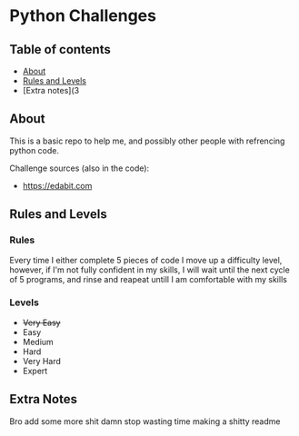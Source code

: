 # Python Challenges
## Table of contents
* [About](#about)
* [Rules and Levels](#rules-and-levels)
* [Extra notes](3

## About
This is a basic repo to help me, and possibly other people with refrencing python code.

Challenge sources (also in the code):

* https://edabit.com



## Rules and Levels
### Rules
Every time I either complete 5 pieces of code I move up a difficulty level, however, if I'm not fully confident in my skills, I will wait until the next cycle of 5 programs, and rinse and reapeat untill I am comfortable with my skills

### Levels
* ~~Very Easy~~
* Easy
* Medium
* Hard
* Very Hard
* Expert
## Extra Notes
Bro add some more shit damn stop wasting time making a shitty readme
